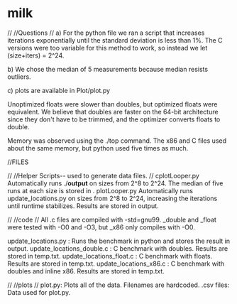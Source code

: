 # milk

//
//Questions
//
a) For the python file we ran a script that increases iterations exponentially until the standard deviation is less than 1%.
   The C versions were too variable for this method to work, so instead we let (size+iters) = 2^24.
   
b) We chose the median of 5 measurements because median resists outliers.

c) plots are available in Plot/plot.py

Unoptimized floats were slower than doubles, but optimized floats were equivalent. We believe that doubles are faster on the 64-bit architecture since they don't have to be trimmed, and the optimizer converts floats to double.

Memory was observed using the ./top command. The x86 and C files used about the same memory, but python used five times as much.

//FILES

//
//Helper Scripts-- used to generate data files.
//
cplotLooper.py <output>  Automatically runs ./__output__ on sizes from 2^8 to 2^24. The median of five runs at each size is stored in <output>.
plotLooper.py <output> Automatically runs update_locations.py on sizes from 2^8 to 2^24, increasing the iterations until runtime stabilizes. Results are stored in output.

//
//code
//
All .c files are compiled with -std=gnu99. _double and _float were tested with -O0 and -O3, but _x86 only compiles with -O0.

update_locations.py <size> <iters> <output>: Runs the benchmark in python and stores the result in output.
update_locations_double.c <size> <iters>: C benchmark with doubles. Results are stored in temp.txt.
update_locations_float.c <size> <iters>: C benchmark with floats. Results are stored in temp.txt.
update_locations_x86.c <size> <iters>: C benchmark with doubles and inline x86. Results are stored in temp.txt.

//
//plots
//
plot.py: Plots all of the data. Filenames are hardcoded.
.csv files: Data used for plot.py.
